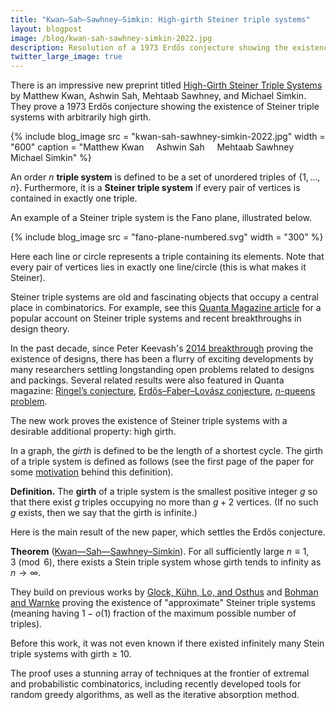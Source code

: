 ```yaml
---
title: "Kwan–Sah–Sawhney–Simkin: High-girth Steiner triple systems"
layout: blogpost
image: /blog/kwan-sah-sawhney-simkin-2022.jpg
description: Resolution of a 1973 Erdős conjecture showing the existence of Steiner triple systems with arbitrarily high girth.
twitter_large_image: true
---
```


There is an impressive new preprint titled [High-Girth Steiner Triple Systems](https://arxiv.org/abs/2201.04554) by Matthew Kwan, Ashwin Sah, Mehtaab Sawhney, and Michael Simkin.
They prove a 1973 Erdős conjecture showing the existence of Steiner triple systems with arbitrarily high girth.

{% include blog_image
    src = "kwan-sah-sawhney-simkin-2022.jpg"
    width = "600"
    caption = "Matthew Kwan &nbsp;&nbsp;&nbsp; Ashwin Sah &nbsp;&nbsp;&nbsp; Mehtaab Sawhney &nbsp;&nbsp;&nbsp; Michael Simkin"
%}

An order _n_ **triple system** is defined to be a set of unordered triples of $\{1, \dots, n\}$. 
Furthermore, it is a **Steiner triple system** if every pair of vertices is contained in exactly one triple.

An example of a Steiner triple system is the Fano plane, illustrated below.

{% include blog_image
    src = "fano-plane-numbered.svg"
    width = "300"
%}

Here each line or circle represents a triple containing its elements. Note that every pair of vertices lies in exactly one line/circle (this is what makes it Steiner).

<!-- We can explicitly list the triples as follows:

```
123
1  45
1    67
 2 4 6
 2  5 7
  34  7
  3 56
``` -->

Steiner triple systems are old and fascinating objects that occupy a central place in combinatorics. For example, see this [Quanta Magazine article](https://www.quantamagazine.org/150-year-old-math-design-problem-solved-20150609/) for a popular account on Steiner triple systems and recent breakthroughs in design theory.

In the past decade, since Peter Keevash's [2014 breakthrough](https://arxiv.org/abs/1401.3665) proving the existence of designs, there has been a flurry of exciting developments by many researchers settling longstanding open problems related to designs and packings. Several related results were also featured in Quanta magazine:
[Ringel’s conjecture](https://www.quantamagazine.org/mathematicians-prove-ringels-graph-theory-conjecture-20200219/),
[Erdős–Faber–Lovász conjecture](https://www.quantamagazine.org/mathematicians-settle-erdos-coloring-conjecture-20210405/),
[_n_-queens problem](https://www.quantamagazine.org/mathematician-answers-chess-problem-about-attacking-queens-20210921/).

The new work proves the existence of Steiner triple systems with a desirable additional property: high girth.

In a graph, the *girth* is defined to be the length of a shortest cycle. The girth of a triple system is defined as follows (see the first page of the paper for some [motivation](https://arxiv.org/pdf/2201.04554.pdf) behind this definition).

**Definition.** The **girth** of a triple system is the smallest positive integer *g* so that there exist *g* triples occupying no more than $g+2$ vertices. (If no such *g* exists, then we say that the girth is infinite.)

Here is the main result of the new paper, which settles the Erdős conjecture.

**Theorem** ([Kwan—Sah—Sawhney–Simkin](https://arxiv.org/abs/2201.04554)). For all sufficiently large $n \equiv 1,3 \pmod{6}$, there exists a Stein triple system whose girth tends to infinity as $n \to \infty$.

They build on previous works by
[Glock, Kühn, Lo, and Osthus](https://arxiv.org/abs/1802.04227)
and
[Bohman and Warnke](https://arxiv.org/abs/1808.01065)
proving the existence of "approximate" Steiner triple systems (meaning having $1-o(1)$ fraction of the maximum possible number of triples).

Before this work, it was not even known if there existed infinitely many Stein triple systems with girth ≥ 10.

The proof uses a stunning array of techniques at the frontier  of extremal and probabilistic combinatorics, including recently developed tools for random greedy algorithms, as well as the iterative absorption method.